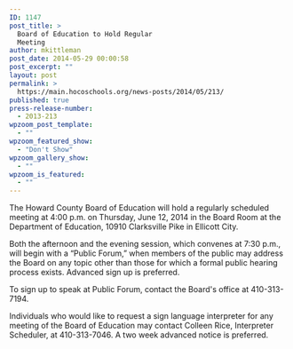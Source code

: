 ```yaml
---
ID: 1147
post_title: >
  Board of Education to Hold Regular
  Meeting
author: mkittleman
post_date: 2014-05-29 00:00:58
post_excerpt: ""
layout: post
permalink: >
  https://main.hocoschools.org/news-posts/2014/05/213/
published: true
press-release-number:
  - 2013-213
wpzoom_post_template:
  - ""
wpzoom_featured_show:
  - "Don't Show"
wpzoom_gallery_show:
  - ""
wpzoom_is_featured:
  - ""
---
```

The Howard County Board of Education will hold a regularly scheduled meeting at 4:00 p.m. on Thursday, June 12, 2014 in the Board Room at the Department of Education, 10910 Clarksville Pike in Ellicott City.

Both the afternoon and the evening session, which convenes at 7:30 p.m., will begin with a “Public Forum,” when members of the public may address the Board on any topic other than those for which a formal public hearing process exists. Advanced sign up is preferred.

To sign up to speak at Public Forum, contact the Board's office at 410-313-7194.

Individuals who would like to request a sign language interpreter for any meeting of the Board of Education may contact Colleen Rice, Interpreter Scheduler, at 410-313-7046. A two week advanced notice is preferred.